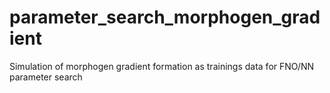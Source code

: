 # parameter_search_morphogen_gradient
Simulation of morphogen gradient formation as trainings data for FNO/NN parameter search
